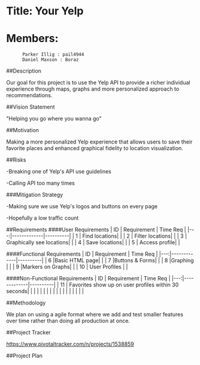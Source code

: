 # Title: Your Yelp
# Members:
          Parker Illig : pail4944
          Daniel Maxson : Boraz

##Description

Our goal for this project is to use the Yelp API to provide a richer individual experience through maps, graphs and more personalized approach to recommendations. 

##Vision Statement

"Helping you go where you wanna go"

##Motivation

Making a more personalized Yelp experience that allows users to save their favorite places and enhanced graphical fidelity to location visualization.

##Risks

-Breaking one of Yelp's API use guidelines

-Calling API too many times 

###Mitigation Strategy

-Making sure we use Yelp's logos and buttons on every page

-Hopefully a low traffic count


##Requirements
####User Requirements
| ID | Requirement | Time Req |
|---:|-------------|----------|
| 1  | Find locations|          |
| 2  | Filter locations|          |
| 3  | Graphically see locations|          |
| 4  | Save locations|          |
| 5  | Access profile|          |

####Functional Requirements
| ID | Requirement | Time Req |
|---:|-------------|----------|
| 6  |Basic HTML page|          |
| 7  |Buttons & Forms|          |
| 8  |Graphing       |          |
| 9  |Markers on Graphs|          |
| 10 | User Profiles  |           |

####Non-Functional Requirements
| ID | Requirement | Time Req |
|---:|-------------|----------|
| 11 |  Favorites show up on user profiles within 30 seconds|          |
|    |             |          |
|    |             |          |
|    |             |          |
|    |             |          |

##Methodology

We plan on using a agile format where we add and test smaller features over time rather than doing all production at once. 

##Project Tracker

https://www.pivotaltracker.com/n/projects/1538859


##Project Plan


